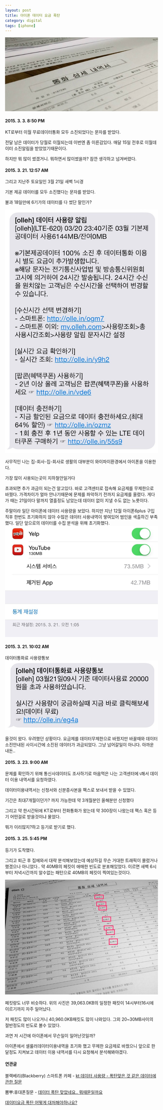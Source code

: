 ```yaml
---
layout: post
title: 아이폰 데이터 요금 폭탄
category: digital
tags: [iphone]
---
```

![통화 상세 내역 사진](/images/posts/call_log_01.jpg)


#### 2015. 3. 3. 8:50 PM
KT로부터 이월 무료데이터통화 모두 소진되었다는 문자를 받았다.

전달 남은 데이터가 당월로 이월되는데 이번엔 좀 이른감있다. 매달 15일 전후로 이월데이터 소진알림을 받았었기때문이다.

하지만 뭐 많이 썼겠거니. 뭐하면서 많이썼을까? 잠깐 생각하고 넘겨버렸다.



#### 2015. 3. 21. 12:57 AM

그리고 지난주 토요일인 3월 21일 새벽 1시경

기본 제공 데이터를 모두 소진했다는 문자를 받았다.

불과 18일만에 6기가의 데이터를 다 썼단 말인가?

![문자 내용](images/posts/kt_sms_01.jpg)



사무직인 나는 집-회사-집-회사로 생활의 대부분이 와이파이환경에서 아이폰을 이용한다.

가장 많이 사용되는곳이 지하철안일거다

초과되면 추가 과금이 되는건 알고있다. 바로 고객센터로 접속해 요금제를 무제한으로 바꿨다. 가격차이가 얼마 안나기때문에 문제를 파악하기 전까지 요금제를 올렸다. 게다가 때는 21일이다 말까지 열흘정도 남았는데 데이터 없이 지낼 수도 없는 노릇이다.



주말이라 일단 아이폰에 데이터 사용량을 보았다. 하지만 지난 12월 아이폰6plus 구입직후 한번도 초기화하지 않아 수많은 데이터 사용내역이 쌓여있어 범인을 색출하긴 부족했다. 일단 앞으로의 데이터를 수집 분석을 위해 초기화했다.
![데이터 통계 초기화](/images/posts/iphone_reset_01.jpg)


#### 2015. 3. 21. 10:02 AM

데이터통화료 사용량통보
![데이터 초과](/images/posts/kt_sms_02.jpg)


올것이 왔다. 우려했던 상황이다. 요금제를 데이터무제한으로 바꿨지만 바꿀때와 데이터소진안내된 사이시간에 소진된 데이터가 과금되었다. 그냥 넘어갈일이 아니다. 아까운 내돈.. 



#### 2015. 3. 23. 9:00 AM

문제를 확인하기 위해 통신사데이터도 조사하기로 마음먹은 나는 고객센터에 📞해서 데이터 이용 내역서를 요청하였다.

데이터이용내역서는 신청서와 신분증사본을 팩스로 보내서 받을 수 있었다.

기간은 최대7개월이던가? 까지 가능한데 약 3개월분인 올해분만 신청했다

그리고 약 한시간뒤에 KT로부터 전화통화가 왔는데 약 300장이 나왔는데 팩스 혹은 등기 어떤걸로 받을것이냐 물었다.

뭐가 이리많지?하고 등기로 받기로 했다.



#### 2015. 3. 25. 5:45 PM

등기가 도착했다.

그리고 퇴근 후 집에와서 대략 분석해보았는데 예상하길 무슨 거대한 트래픽이 몰렸거나 했겠으나 아니었다.. 약 40MB의 페킷이 애매한 빈도로 분포해있었다. 이르면 새벽 6시부터 저녁시간까지 알수없는 패턴으로 40MB의 페킷이 찍여있는것이다.

![통화 내역서](/images/posts/call_log_02.jpg)

페킷량도 너무 비슷하다. 위의 사진은 39,063.0KB의 일정한 패킷이 14시부터16시에 이르기까지 자주 일어났다. 

저 패킷도 많이 나오거니 40,960.0KB패킷도 많이 나와있다. 그외 20~30MB사이의 절반정도의 빈도로 볼수 있었다.

과연 저 시간에 아이폰에서 무슨일이 일어난것일까?



아이폰에서 셀룰러데이터이용내역을 초기화 했고 무제한 요금제로 바꿨으니 앞으로 한달정도 지켜보고 데이터 이용 내역서를 다시 요청해서 분석해봐야겠다.





#### 연관글

블랙베리(Blackberry) 스마트폰 카페 - [kt 데이터 사용량 - 폭탄맞은 것 같은 데이터에 관한 질문](http://cafe.naver.com/blackberrysmartphone/439011)

뽐뿌:휴대폰질문 - [데이터 폭탄 맞았네요.. 뭐때문일까요](http://www.ppomppu.co.kr/zboard/view.php?id=phone2&no=1097249)

[데이터요금 폭탄 어떻게 대처해야하나요?](http://cafe.naver.com/appleiphone/3012814)



